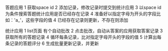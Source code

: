  
答题应用
1 获取space id
2 添加记录，修改记录时提交到统计应用
3 以space id为条件搜索答题统计应用是否已经存在记录
4 准备好以指定字母为开头的字段比如：'a_'，这些字段的值
4 已经存在记录则更新，不存在则添加
   
统计应用
1 list页面 有个自动批改
2 点击批改，自动从答案的应用获取答案记录
3 获取所有的答题记录
4 循环每条记录，比对指定字母开头的字段的值
5 计算出每条记录的答题评分
6 生成批量更新记录，并更新

